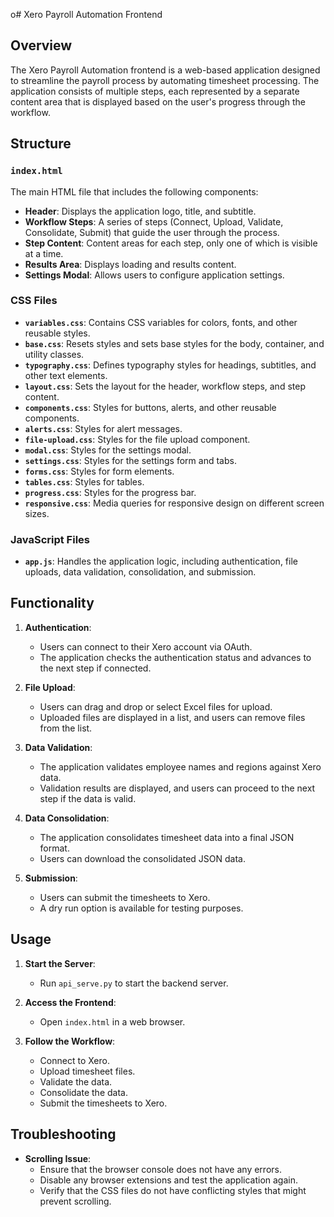 o# Xero Payroll Automation Frontend

## Overview

The Xero Payroll Automation frontend is a web-based application designed to streamline the payroll process by automating timesheet processing. The application consists of multiple steps, each represented by a separate content area that is displayed based on the user's progress through the workflow.

## Structure

### `index.html`

The main HTML file that includes the following components:

- **Header**: Displays the application logo, title, and subtitle.
- **Workflow Steps**: A series of steps (Connect, Upload, Validate, Consolidate, Submit) that guide the user through the process.
- **Step Content**: Content areas for each step, only one of which is visible at a time.
- **Results Area**: Displays loading and results content.
- **Settings Modal**: Allows users to configure application settings.

### CSS Files

- **`variables.css`**: Contains CSS variables for colors, fonts, and other reusable styles.
- **`base.css`**: Resets styles and sets base styles for the body, container, and utility classes.
- **`typography.css`**: Defines typography styles for headings, subtitles, and other text elements.
- **`layout.css`**: Sets the layout for the header, workflow steps, and step content.
- **`components.css`**: Styles for buttons, alerts, and other reusable components.
- **`alerts.css`**: Styles for alert messages.
- **`file-upload.css`**: Styles for the file upload component.
- **`modal.css`**: Styles for the settings modal.
- **`settings.css`**: Styles for the settings form and tabs.
- **`forms.css`**: Styles for form elements.
- **`tables.css`**: Styles for tables.
- **`progress.css`**: Styles for the progress bar.
- **`responsive.css`**: Media queries for responsive design on different screen sizes.

### JavaScript Files

- **`app.js`**: Handles the application logic, including authentication, file uploads, data validation, consolidation, and submission.

## Functionality

1. **Authentication**:
   - Users can connect to their Xero account via OAuth.
   - The application checks the authentication status and advances to the next step if connected.

2. **File Upload**:
   - Users can drag and drop or select Excel files for upload.
   - Uploaded files are displayed in a list, and users can remove files from the list.

3. **Data Validation**:
   - The application validates employee names and regions against Xero data.
   - Validation results are displayed, and users can proceed to the next step if the data is valid.

4. **Data Consolidation**:
   - The application consolidates timesheet data into a final JSON format.
   - Users can download the consolidated JSON data.

5. **Submission**:
   - Users can submit the timesheets to Xero.
   - A dry run option is available for testing purposes.

## Usage

1. **Start the Server**:
   - Run `api_serve.py` to start the backend server.

2. **Access the Frontend**:
   - Open `index.html` in a web browser.

3. **Follow the Workflow**:
   - Connect to Xero.
   - Upload timesheet files.
   - Validate the data.
   - Consolidate the data.
   - Submit the timesheets to Xero.

## Troubleshooting

- **Scrolling Issue**:
  - Ensure that the browser console does not have any errors.
  - Disable any browser extensions and test the application again.
  - Verify that the CSS files do not have conflicting styles that might prevent scrolling.
